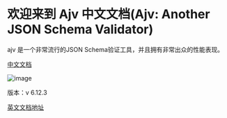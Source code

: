 # 欢迎来到 Ajv 中文文档(Ajv: Another JSON Schema Validator)

ajv 是一个非常流行的JSON Schema验证工具，并且拥有非常出众的性能表现。

[中文文档](https://chinabigpan.github.io/ajv-docs-zh-cn/)

![image](https://camo.githubusercontent.com/da6e128c4fda98569fe2ebe552ebd9037656ee9e/68747470733a2f2f616a762e6a732e6f72672f696d616765732f616a765f6c6f676f2e706e67)

版本：v 6.12.3

[英文文档地址](https://github.com/ajv-validator/ajv#ajv-another-json-schema-validator)


